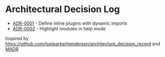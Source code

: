 # Architectural Decision Log

- [ADR-0001](0001-define-inline-plugins.md) - Define inline plugins with dynamic imports
- [ADR-0002](0002-highlight-modules.md) - Highlight modules in help mode

Inspired by https://github.com/joelparkerhenderson/architecture_decision_record and [MADR](https://github.com/adr/madr/blob/master/docs/adr/index.md)
